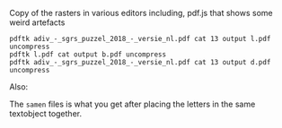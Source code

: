 Copy of the rasters in various editors including, pdf.js that shows some weird artefacts

```
pdftk adiv_-_sgrs_puzzel_2018_-_versie_nl.pdf cat 13 output l.pdf uncompress
pdftk l.pdf cat output b.pdf uncompress
pdftk adiv_-_sgrs_puzzel_2018_-_versie_nl.pdf cat 13 output d.pdf uncompress
```


Also:

The `samen` files is what you get after placing the letters in the same textobject together.


